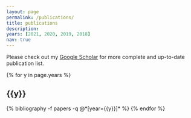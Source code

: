```yaml
---
layout: page
permalink: /publications/
title: publications
description: 
years: [2021, 2020, 2019, 2018]
nav: true
---
```

Please check out my [Google Scholar](https://scholar.google.com/citations?user=Zd7WmXUAAAAJ&hl=en) for more complete and up-to-date publication list.

<div class="publications">

{% for y in page.years %}
  <h2 class="year">{{y}}</h2>
  {% bibliography -f papers -q @*[year={{y}}]* %}
{% endfor %}

</div>

